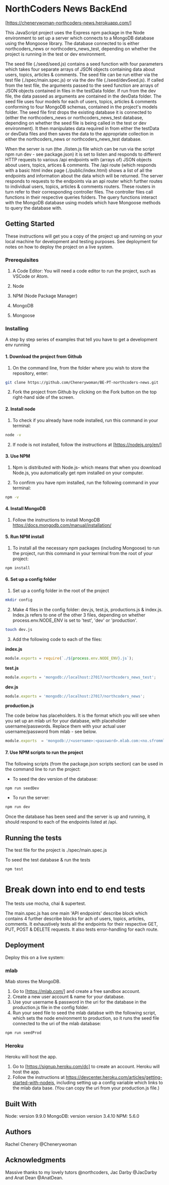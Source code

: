 # NorthCoders News BackEnd

[https://chenerywoman-northcoders-news.herokuapp.com/]

This JavaScript project uses the Express npm package in the Node environment to set up a server which connects to a MongoDB database using the Mongoose library.  The database connected to is either northcoders_news or northcoders_news_test, depending on whether the project is running in the test or dev environment.  

The seed file (./seed/seed.js) contains a seed function with four parameters which takes four separate arrays of JSON objects containing data about users, topics, articles & comments.  The seed file can be run either via the test file (./spec/main.spec.js) or via the dev file (./seed/devSeed.js). If called from the test file, the arguments passed to the seed function are arrays of JSON objects contained in files in the testData folder.  If run from the dev file, the data passed as arguments are contained in the devData folder.  The seed file uses four models for each of users, topics, articles & comments conforming to four MongoDB schemas, contained in the project's models folder.  The seed file first drops the existing database it is connected to (either the northcoders_news or northcoders_news_test database, depending on whether the seed file is being called in the test or dev environment).  It then manipulates data required in from either the testData or devData files and then saves the data to the appropriate collection in either the northcoders_news or northcoders_news_test database.

When the server is run (the ./listen.js file which can be run via the script npm run dev - see package.json) it is set to listen and responds to different HTTP requests to various /api endpoints with (arrays of) JSON objects about users, topics, artices & comments. The /api route (which responds with a basic html index page (./public/index.html) shows a list of all the endpoints and information about the data which will be returned. The server responds to requests to the endpoints via an api router which further routes to individual users, topics, articles & comments routers.  These routers in turn refer to their corresponding controller files.  The controller files call functions in their respective queries folders.  The query functions interact with the MongoDB database using models which have Mongoose methods to query the database with.  

## Getting Started

These instructions will get you a copy of the project up and running on your local machine for development and testing purposes. See deployment for notes on how to deploy the project on a live system.

### Prerequisites

1.  A Code Editor: You will need a code editor to run the project, such as VSCode or Atom.

2.  Node 

3.  NPM (Node Package Manager)

4.  MongoDB 

5.  Mongoose

### Installing

A step by step series of examples that tell you have to get a development env running

#### 1. Download the project from Github
1. On the command line, from the folder where you wish to store the repository, enter:

```bash
git clone https://github.com/Chenerywoman/BE-PT-northcoders-news.git
```

2. Fork the project from Github by clicking on the Fork button on the top right-hand side of the screen.

#### 2. Install node 

1. To check if you already have node installed, run this command in your terminal:

```bash 
node -v
```

2. If node is not installed, follow the instructions at [https://nodejs.org/en/]

#### 3. Use NPM

1. Npm is distributed with Node.js- which means that when you download Node.js, you automatically get npm installed on your computer.

2. To confirm you have npm installed, run the following command in your terminal:

```bash 
npm -v
```

#### 4. Install MongoDB

1. Follow the instructions to install MongoDB https://docs.mongodb.com/manual/installation/

#### 5. Run NPM install

1. To install all the necessary npm packages (including Mongoose) to run the project, run this command in your terminal from the root of your project:

```bash 
npm install
```

#### 6. Set up a config folder

1. Set up a config folder in the root of the project

```bash 
mkdir config
```

2. Make 4 files in the config folder: dev.js, test.js, productions.js & index.js. Index.js refers to one of the other 3 files, depending on whether process.env.NODE_ENV is set to 'test', 'dev' or 'production'.

```bash 
touch dev.js
``` 

3. Add the following code to each of the files:

**index.js**
```js
module.exports = require(`./${process.env.NODE_ENV}.js`);
```

**test.js**
```js
module.exports = 'mongodb://localhost:27017/northcoders_news_test';
```

**dev.js**
```js
module.exports = 'mongodb://localhost:27017/northcoders_news';
```

**production.js**

The code below has placeholders.  It is the format which you will see when you set up an mlab uri for your database, with placeholder username/passwords. Replace them with your actual user username/password from mlab - see below.

```js
module.exports  = 'mongodb://<username>:<password>.mlab.com:<no.sfrommlab>/<databasename>';
```

#### 7. Use NPM scripts to run the project

The following scripts (from the package.json scripts section) can be used in the command line to run the project:

  * To seed the dev version of the database: 
  ```bash 
  npm run seedDev
  ```

  * To run the server: 
  ```bash
  npm run dev
  ```

Once the database has been seed and the server is up and running, it should respond to each of the endpoints listed at /api.

## Running the tests

The test file for the project is ./spec/main.spec.js

To seed the test database & run the tests 
```bash 
npm test
```

# Break down into end to end tests

The tests use mocha, chai & supertest.  

The main.spec.js has one main 'API endpoints' describe block which contains 4 further describe blocks for ach of users, topics, articles, comments.  It exhaustively tests all the endpoints for their respective GET, PUT, POST & DELETE requests.  It also tests error-handling for each route.

## Deployment

Deploy this on a live system:

### mlab

Mlab stores the MongoDB. 

1. Go to [https://mlab.com/] and create a free sandbox account. 
2. Create a new user account & name for your database.
3. Use your username & password in the uri for the database in the production.js file in the config folder.
4. Run your seed file to seed the mlab databse with the following script, which sets the node environment to production, so it runs the seed file connected to the uri of the mlab database:

```bash
npm run seedProd
```

### Heroku

Heroku will host the app.

1. Go to [https://signup.heroku.com/dc] to create an account. Heroku will host the app.
2. Follow the instructions at https://devcenter.heroku.com/articles/getting-started-with-nodejs, including setting up a config variable which links to the mlab data base. (You can copy the uri from your production.js file.)

## Built With
Node: version 9.9.0
MongoDB: version version 3.4.10
NPM: 5.6.0

## Authors
Rachel Chenery 
@Chenerywoman

## Acknowledgments
Massive thanks to my lovely tutors @northcoders, Jac Darby @JacDarby and Anat Dean @AnatDean.